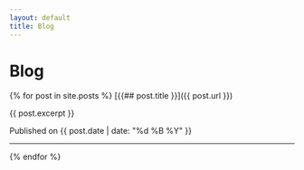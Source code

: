 ```yaml
---
layout: default
title: Blog
---
```


# Blog

{% for post in site.posts %}
  [{{## post.title }}]({{ post.url }})
  <p>{{ post.excerpt }}</p>
  <p>Published on {{ post.date | date: "%d %B %Y" }}</p>
  <hr>
{% endfor %}
